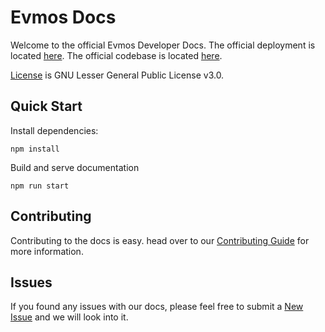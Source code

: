 # Evmos Docs

Welcome to the official Evmos Developer Docs. The official deployment is located [here](https://docs.evmos.org).
The official codebase is located [here](https://github.com/evmos/evmos).

[License](./LICENSE) is GNU Lesser General Public License v3.0.

## Quick Start

Install dependencies:

```
npm install
```

Build and serve documentation

```
npm run start
```

## Contributing

Contributing to the docs is easy. head over to our [Contributing Guide](./CONTRIBUTING.md) for more information.

## Issues

If you found any issues with our docs, please feel free to submit a [New Issue](https://github.com/evmos/docs/issues)
and we will look into it.
